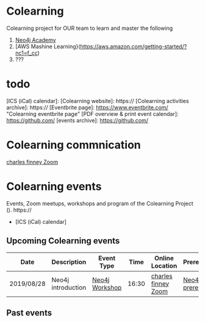 # Colearning
Colearning project for OUR team to learn and master the following 
1. [Neo4j Academy](https://neo4j.com/graphacademy/)
2. [AWS Mashine Learning}(https://aws.amazon.com/getting-started/?nc1=f_cc)
3. ???
# todo
[ICS (iCal) calendar]: 
[Colearning website]: https://
[Colearning activities archive]: https://
[Eventbrite page]: https://www.eventbrite.com/ "Colearning eventbrite page"
[PDF overview & print event calendar]: https://github.com/
[events archive]: https://github.com/

# Colearning commnication
[charles finney Zoom](https://us04web.zoom.us/j/5897561542)

# Colearning events
Events, Zoom meetups, workshops and program of the Colearning Project (). https://
* [ICS (iCal) calendar]

## Upcoming Colearning events

| Date                    | Description                                                                                                                | Event Type    | Time  | Online Location        | Prerequisites      | Resources | Links |
| ----------------------- | -------------------------------------------------------------------------------------------------------------------------- | ------------- | ----- | --------------- | --------- | ------- | --- |
| 2019/08/28 | Neo4j introduction   |   [Neo4j Workshop](https://www.riddleandcode.com/workshop)    | 16:30  | [charles finney Zoom](https://us04web.zoom.us/j/5897561542)    | [Neo4j prerequisites](https://neo4j.com/developer/guide-sizing-and-hardware-calculator/)    | [Getting Started](https://neo4j.com/developer/get-started/) | link  |



## Past events
